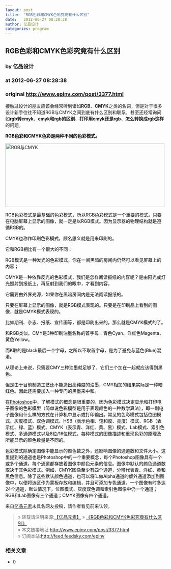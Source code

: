 ```yaml
---
layout: post
title:  "RGB色彩和CMYK色彩究竟有什么区别"
date:   2012-06-27 08:28:38
author: 亿品设计
categories: program
---
```


## RGB色彩和CMYK色彩究竟有什么区别
### by 亿品设计
### at 2012-06-27 08:28:38
### original <http://www.epinv.com/post/3377.html>

<p>接触过设计的朋友应该会经常听到诸如<strong>RGB</strong>、<strong>CMYK</strong>之类的名词，但是对于很多设计新手往往不知道RGB与CMYK之间到底有什么区别和联系，甚至还经常询问如<strong>rgb转cmyk</strong>、<strong>cmyk和rgb的区别</strong>、<strong>打印用cmyk还是rgb</strong>、<strong>怎么转换成rgb这样</strong>的问题。</p>
<p><strong><span style="color:#000000">RGB<span style="font-family:宋体">色彩和</span>CMYK<span style="font-family:宋体">色彩是两种不同的色彩模式。</span></span></strong></p>
<p><img title="RGB与CMYK" src="http://www.epinv.com/wp-content/themes/ep/img/grey.gif" alt="RGB与CMYK" width="500" height="200"></p>
<div>
<p align="left"><span style="color:#000000">RGB<span style="font-family:宋体"><span>色彩模式是最基础的色彩模式，所以</span></span>RGB<span style="font-family:宋体"><span>色彩模式是一个重要的模式。只要在电脑屏幕上显示的图像，就一定是以</span></span>RGB<span style="font-family:宋体"><span>模式。因为显示器的物理结构就是遵循</span></span>RGB<span style="font-family:宋体"><span>的。</span></span> </span></p>
<p align="left"><span style="color:#000000">CMYK<span style="font-family:宋体"><span>也称作印刷色彩模式，顾名思义就是用来印刷的。</span></span> </span></p>
<p align="left"><span style="color:#000000"><span style="font-family:宋体"><span>它和</span></span>RGB<span style="font-family:宋体"><span>相比有一个很大的不同：</span></span> </span></p>
<p align="left"><span style="color:#000000">RGB<span style="font-family:宋体"><span>模式是一种发光的色彩模式，你在一间黑暗的房间内仍然可以看见屏幕上的内容；</span></span> </span></p>
<p align="left"><span style="color:#000000">CMYK<span style="font-family:宋体"><span>是一种依靠反光的色彩模式，我们是怎样阅读报纸的内容呢？是由阳光或灯光照射到报纸上，再反射到我们的眼中，才看到内容。</span></span> </span></p>
<p align="left"><span style="color:#000000"><span style="font-family:宋体"><span>它需要由外界光源，如果你在黑暗房间内是无法阅读报纸的。</span></span> </span></p>
<p align="left"><span style="color:#000000"><span style="font-family:宋体"><span>只要在屏幕上显示的图像，就是</span></span>RGB<span style="font-family:宋体"><span>模式表现的。只要是在印刷品上看到的图像，就是</span></span>CMYK<span style="font-family:宋体"><span>模式表现的。</span></span> </span></p>
<p align="left"><span style="color:#000000"><span style="font-family:宋体"><span>比如期刊、杂志、报纸、宣传画等，都是印刷出来的，那么就是</span></span>CMYK<span style="font-family:宋体"><span>模式的了。</span></span> </span></p>
<p align="left"><span style="color:#000000"><span style="font-family:宋体"><span>和</span></span>RGB<span style="font-family:宋体"><span>类似，</span></span>CMY<span style="font-family:宋体"><span>是</span></span>3<span style="font-family:宋体"><span>种印刷油墨名称的首字母：青色</span></span>Cyan<span style="font-family:宋体"><span>、洋红色</span></span>Magenta<span style="font-family:宋体"><span>、黄色</span></span>Yellow<span style="font-family:宋体"><span>。</span></span> </span></p>
<p align="left"><span style="color:#000000"><span style="font-family:宋体"><span>而</span></span>K<span style="font-family:宋体"><span>取的是</span></span>black<span style="font-family:宋体"><span>最后一个字母，之所以不取首字母，是为了避免与蓝色</span></span>(Blue)<span style="font-family:宋体"><span>混淆。</span></span> </span></p>
<p align="left"><span style="color:#000000"><span style="font-family:宋体"><span>从理论上来说，只需要</span></span>CMY<span style="font-family:宋体"><span>三种油墨就足够了，它们三个加在一起就应该得到黑色。</span></span> </span></p>
<p align="left"><span style="color:#000000"><span style="font-family:宋体"><span>但是由于目前制造工艺还不能造出高纯度的油墨，</span></span>CMY<span style="font-family:宋体"><span>相加的结果实际是一种暗红色。因此还需要加入一种专门的黑墨来中和。</span></span> </span></p>
<p align="left"><span style="color:#000000"><span style="font-family:宋体"><span>在</span></span><span><a href="http://www.epinv.com/post/717.html" title="Photoshop">Photoshop</a></span><span style="font-family:宋体"><span>中，了解模式的概念是很重要的，因为色彩模式决定显示和打印电子图像的色彩模型（简单说色彩模型是用于表现颜色的一种数学算法），即一副电子图像用什么样的方式在计算机中显示或打印输出。常见的色彩模式包括位图模式、灰度模式、双色调模式、</span></span>HSB<span style="font-family:宋体"><span>（表示色相、饱和度、亮度）模式、</span></span>RGB<span style="font-family:宋体"><span>（表示红、绿、蓝）模式、</span></span>CMYK<span style="font-family:宋体"><span>（表示青、洋红、黄、黑）模式、</span></span>Lab<span style="font-family:宋体"><span>模式、索引色模式、多通道模式以及</span></span>8<span style="font-family:宋体"><span>位</span></span>/16<span style="font-family:宋体"><span>位模式，每种模式的图像描述和重现色彩的原理及所能显示的颜色数量是不同的。</span></span> </span></p>
<p align="left"><span style="color:#000000"><span style="font-family:宋体"><span>色彩模式除确定图像中能显示的颜色数之外，还影响图像的通道数和文件大小。这里提到的通道也是</span></span>Photoshop<span style="font-family:宋体"><span>中的一个重要概念，每个</span></span>Photoshop<span style="font-family:宋体"><span>图像具有一个或多个通道，每个通道都存放着图像中颜色元素的信息。图像中默认的颜色通道数取决于其色彩模式。例如，</span></span>CMYK<span style="font-family:宋体"><span>图像至少有四个通道，分辨代表青、洋红、黄和黑色信息。除了这些默认颜色通道，也可以将叫做</span></span>Alpha<span style="font-family:宋体"><span>通道的额外通道添加到图像中，以便将选区作为蒙板存放和编辑，并且可添加专色通道。一个图像有时多达</span></span>24<span style="font-family:宋体"><span>个通道，默认情况下，位图模式、灰度双色调和索引色图像中仍一个通道；</span></span>RGB<span style="font-family:宋体"><span>和</span></span>Lab<span style="font-family:宋体"><span>图像有三个通道；</span></span>CMYK<span style="font-family:宋体"><span>图像有四个通道。</span></span></span></p>
<p align="left"><span style="font-family:宋体">来自<span><a href="http://www.epinv.com/" title="亿品元素">亿品元素</a></span>未具名网友投稿，请作者看见前来认领。</span></p>
</div>
<blockquote><div>  » 转载请注明来源:<a title="亿品元素设计资源" href="http://www.epinv.com/">【亿品元素】</a> » <a rel="bookmark" title="RGB色彩和CMYK色彩究竟有什么区别" href="http://www.epinv.com/post/3377.html">《RGB色彩和CMYK色彩究竟有什么区别》</a></div><div> » 本文链接地址:<a rel="bookmark" title="RGB色彩和CMYK色彩究竟有什么区别" href="http://www.epinv.com/post/3377.html">http://www.epinv.com/post/3377.html</a></div><div>  » 订阅本站:<a title="亿品元素设计资源" href="http://feed.feedsky.com/epinv">http://feed.feedsky.com/epinv</a></div></blockquote><h3>相关文章</h3><ul><li>0</li></ul><img src="http://www1.feedsky.com/t1/652901788/epinv/feedsky/s.gif?r=http://www.epinv.com/post/3377.html" border="0" height="0" width="0">